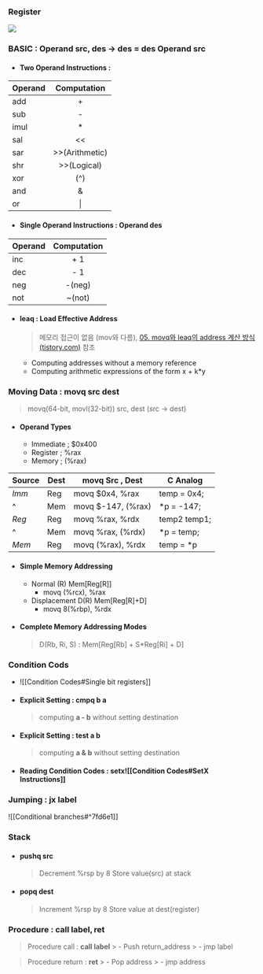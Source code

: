 ### Register
![](https://i.imgur.com/CgWZaYs.png)

### BASIC : Operand src, des -> des = des Operand src
- #### Two Operand Instructions :

| Operand |  Computation   |
| ------- |:--------------:|
| add     |       +        |
| sub     |       -        |
| imul    |       \*       |
| sal     |       <<       |
| sar     | >>(Arithmetic) |
| shr     |  >>(Logical)   |
| xor     |       (^)        |
| and     |       &        |
| or      |       \|       |
- #### Single Operand Instructions : Operand des

| Operand | Computation |
| ------- |:-----------:|
| inc     |     + 1     |
| dec     |     - 1     |
| neg     |      -(neg)      |
| not     |     \~(not)      |
- #### $\text{leaq}$ : Load Effective Address
    >  메모리 접근이 없음 (mov와 다름), [05. movq와 leaq의 address 계산 방식 (tistory.com)](https://20plus3.tistory.com/46) 참조
	- Computing addresses without a memory reference
	- Computing arithmetic expressions of the form x + k\*y

### Moving Data : $\text{movq src dest}$
> movq(64-bit, movl(32-bit)) src, dest (src -> dest)
- #### Operand Types
	- Immediate ; \$0x400
	- Register ; %rax
	- Memory ; (%rax)

| Source | Dest | $\text{movq}$ Src , Dest    | C Analog     |
| ------ | ---- | --------------------------- | ------------ |
| _Imm_  | Reg  | $\text{movq}$ $0x4, %rax    | temp = 0x4;  |
| ^      | Mem  | $\text{movq}$ $-147, (%rax) | \*p = -147;  |
| _Reg_  | Reg  | $\text{movq}$ %rax, %rdx    | temp2 temp1; |
| ^      | Mem  | $\text{movq}$ %rax, (%rdx)  | \*p = temp;  |
| _Mem_  | Reg  | $\text{movq}$ (%rax), %rdx  | temp = \*p   |

- #### Simple Memory Addressing
	- Normal (R) Mem\[Reg\[R]]
		- $\text{movq}$ (%rcx), %rax
	- Displacement D(R) Mem\[Reg\[R]+D]
		- $\text{movq}$ 8(%rbp), %rdx
- #### Complete Memory Addressing Modes
	> D(Rb, Ri, S) : Mem\[Reg\[Rb] + S\*Reg\[Ri] + D]
	

### Condition Cods 
- ![[Condition Codes#Single bit registers]]
- #### Explicit Setting : $\text{cmpq b a}$
    > computing **a - b** without setting destination
- #### Explicit Setting : $\text{test a b}$
    > computing **a & b** without setting destination
- #### Reading Condition Codes : $\text{setx}$![[Condition Codes#SetX Instructions]]

### Jumping : $\text{jx label}$
![[Conditional branches#^7fd6e1]]
### Stack
- #### $\text{pushq src}$
	> Decrement %rsp by 8
	> Store value(src) at stack
- #### $\text{popq dest}$
	> Increment %rsp by 8
	> Store value at dest(register)

### Procedure : $\text{call label}, \text{ret}$
> Procedure call : **call label**
	 > - Push return_address
	 > - jmp label
	 
> Procedure return : **ret**
    > - Pop address
    > - jmp address
